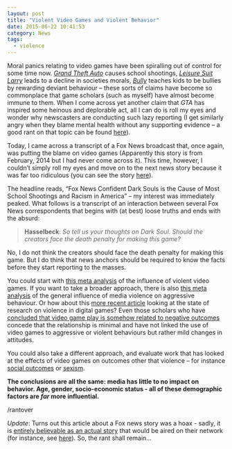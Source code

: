 ```yaml
---
layout: post
title: "Violent Video Games and Violent Behavior"
date: 2015-06-22 10:41:53
category: News
tags:
  - violence
---
```


Moral panics relating to video games have been spiralling out of control for some time now. [_Grand Theft Auto_](https://en.wikipedia.org/wiki/Grand_Theft_Auto_(series)) causes school shootings, [_Leisure Suit Larry_](https://en.wikipedia.org/wiki/Leisure_Suit_Larry) leads to a decline in societies morals, [_Bully_](https://en.wikipedia.org/wiki/Bully_(video_game)) teaches kids to be bullies by rewarding deviant behaviour – these sorts of claims have become so commonplace that game scholars (such as myself) have almost become immune to them. When I come across yet another claim that _GTA_ has inspired some heinous and deplorable act, all I can do is roll my eyes and wonder why newscasters are conducting such lazy reporting (I get similarly angry when they blame mental health without any supporting evidence – a good rant on that topic can be found [here](http://www.salon.com/2015/06/18/its_not_about_mental_illness_the_big_lie_that_always_follows_mass_shootings_by_white_males/)).

Today, I came across a transcript of a Fox News broadcast that, once again, was putting the blame on video games (Apparently this story is from February, 2014 but I had never come across it). This time, however, I couldn’t simply roll my eyes and move on to the next news story because it was far too ridiculous (you can see the story [here](http://www.p4rgaming.com/fox-news-confident-dark-souls-is-the-cause-of-most-school-shootings-and-racism-in-america/)).

The headline reads, “Fox News Confident Dark Souls is the Cause of Most School Shootings and Racism in America” – my interest was immediately peaked. What follows is a transcript of an interaction between several Fox News correspondents that begins with (at best) loose truths and ends with the absurd:

> __Hasselbeck__: _So tell us your thoughts on Dark Soul. Should the creators face the death penalty for making this game?_


No, I do not think the creators should face the death penalty for making this game. But I do think that news anchors should be required to know the facts before they start reporting to the masses. 

You could start with [this meta analysis](http://link.springer.com/article/10.1007/s11126-007-9056-9) of the influence of violent video games. If you want to take a broader approach, there is also [this meta analysis](http://www.jpeds.com/article/S0022-3476(08)01037-8/abstract) of the general influence of media violence on aggressive behaviour. Or how about this [more recent article](http://econtent.hogrefe.com/doi/abs/10.1027/1016-9040/a000147?journalCode=epp&) looking at the state of research on violence in digital games? Even those scholars who have [concluded that video game play is somehow related to negative outcomes](http://pss.sagepub.com/content/12/5/353.short) concede that the relationship is minimal and have not linked the use of video games to aggressive or violent behaviours but rather mild changes in attitudes.

 You could also take a different approach, and evaluate work that has looked at the effects of video games on outcomes other that violence – for instance [social outcomes](http://www.sciencedirect.com/science/article/pii/S0747563213000927) or [sexism](http://online.liebertpub.com/doi/abs/10.1089/cyber.2014.0492). 

 __The conclusions are all the same: media has little to no impact on behavior. Age, gender, socio-economic status - all of these demographic factors are _far_ more influential.__

 /rantover

 _Update_: Turns out this article about a Fox news story was a hoax - sadly, it is [entirely believable as an actual story](https://en.wikipedia.org/wiki/Poe%27s_law) that would be aired on their network (for instance, see [here](https://www.youtube.com/watch?v=Uic4YRhw1NA)). So, the rant shall remain... 

